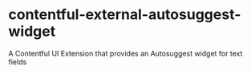 # contentful-external-autosuggest-widget
A Contentful UI Extension that provides an Autosuggest widget for text fields
